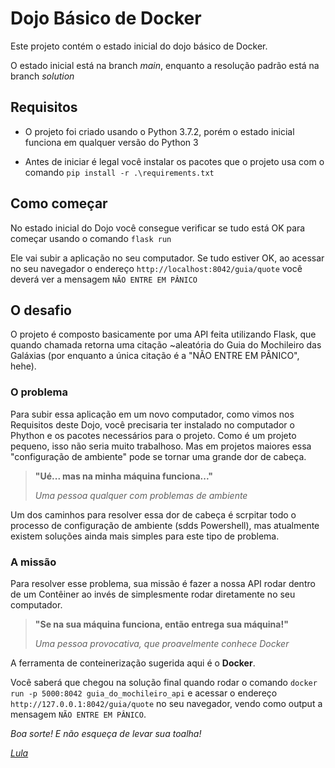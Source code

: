 # Dojo Básico de Docker

Este projeto contém o estado inicial do dojo básico de Docker.

O estado inicial está na branch _main_, enquanto a resolução padrão está na branch _solution_

## Requisitos

- O projeto foi criado usando o Python 3.7.2, porém o estado inicial funciona em qualquer versão do Python 3

- Antes de iniciar é legal você instalar os pacotes que o projeto usa com o comando ```pip install -r .\requirements.txt```

## Como começar

No estado inicial do Dojo você consegue verificar se tudo está OK para começar usando o comando ```flask run```

Ele vai subir a aplicação no seu computador. Se tudo estiver OK, ao acessar no seu navegador o endereço ```http://localhost:8042/guia/quote``` você deverá ver a mensagem ```NÃO ENTRE EM PÂNICO```

## O desafio

O projeto é composto basicamente por uma API feita utilizando Flask, que quando chamada retorna uma citação ~aleatória do Guia do Mochileiro das Galáxias (por enquanto a única citação é a "NÃO ENTRE EM PÂNICO", hehe).

### O problema

Para subir essa aplicação em um novo computador, como vimos nos Requisitos deste Dojo, você precisaria ter instalado no computador o Phython e os pacotes necessários para o projeto. Como é um projeto pequeno, isso não seria muito trabalhoso. Mas em projetos maiores essa "configuração de ambiente" pode se tornar uma grande dor de cabeça.

> **"Ué... mas na minha máquina funciona..."**
>
> *Uma pessoa qualquer com problemas de ambiente*

Um dos caminhos para resolver essa dor de cabeça é scrpitar todo o processo de configuração de ambiente (sdds Powershell), mas atualmente existem soluções ainda mais simples para este tipo de problema.

### A missão

Para resolver esse problema, sua missão é fazer a nossa API rodar dentro de um Contêiner ao invés de simplesmente rodar diretamente no seu computador.

> **"Se na sua máquina funciona, então entrega sua máquina!"**
>
> *Uma pessoa provocativa, que proavelmente conhece Docker*

A ferramenta de conteinerização sugerida aqui é o **Docker**.

Você saberá que chegou na solução final quando rodar o comando ```docker run -p 5000:8042 guia_do_mochileiro_api``` e acessar o endereço ```http://127.0.0.1:8042/guia/quote``` no seu navegador, vendo como output a mensagem ```NÃO ENTRE EM PÂNICO```.

*Boa sorte! E não esqueça de levar sua toalha!*

*[Lula](https://twitter.com/lulacode)*
